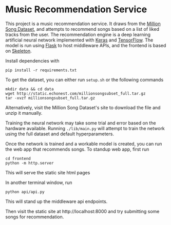 # Music Recommendation Service

This project is a music recommendation service. It draws from the [Million Song Dataset](https://labrosa.ee.columbia.edu/millionsong/), and attempts to recommend songs based on a list of liked tracks from the user. The recommendation engine is a deep learning artificial neural network implemented with [Keras](https://keras.io/) and [TensorFlow](https://github.com/tensorflow/tensorflow). The model is run using [Flask](https://github.com/pallets/flask/) to host middleware APIs, and the frontend is based on [Skeleton](http://getskeleton.com/).

Install dependencies with 
```
pip install -r requirements.txt
```

To get the dataset, you can either run ```setup.sh``` or the following commands
```
mkdir data && cd data
wget http://static.echonest.com/millionsongsubset_full.tar.gz
tar -xvzf millionsongsubset_full.tar.gz
```
Alternatively, visit the Million Song Dataset's site to download the file and unzip it manually.

Training the neural network may take some trial and error based on the hardware available. Running 
```./lib/main.py``` will attempt to train the network using the full dataset and default hyperparameters.

Once the network is trained and a workable model is created, you can run the web app that recommends songs. To standup web app, first run 
```
cd frontend
python -m http.server
```
This will serve the static site html pages

In another terminal window, run
```
python api/api.py
```
This will stand up the middleware api endpoints.

Then visit the static site at http://localhost:8000 and try submitting some songs for recommendation.
